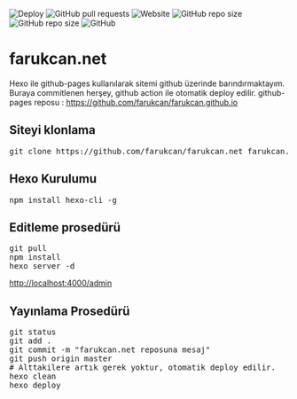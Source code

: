 ![Deploy](https://github.com/farukcan/farukcan.net/workflows/Deploy/badge.svg)
![GitHub pull requests](https://img.shields.io/github/issues-pr/farukcan/farukcan.net)
![Website](https://img.shields.io/website?label=farukcan.net&style=flat-square&url=https%3A%2F%2Fwww.farukcan.net)
![GitHub repo size](https://img.shields.io/github/repo-size/farukcan/farukcan.net?label=farukcan.net&style=flat-square)
![GitHub repo size](https://img.shields.io/github/repo-size/farukcan/farukcan.github.io?label=farukcan.github.io&style=flat-square)
![GitHub](https://img.shields.io/github/license/farukcan/farukcan.net?style=flat-square)

# farukcan.net

Hexo ile github-pages kullanılarak sitemi github üzerinde barındırmaktayım.
Buraya commitlenen herşey, github action ile otomatik deploy edilir.
github-pages reposu : https://github.com/farukcan/farukcan.github.io

## Siteyi klonlama
<pre>
git clone https://github.com/farukcan/farukcan.net farukcan.net
</pre>

## Hexo Kurulumu
<pre>
npm install hexo-cli -g
</pre>


## Editleme prosedürü
<pre>
git pull
npm install
hexo server -d
</pre>
[http://localhost:4000/admin](http://localhost:4000/admin)

## Yayınlama Prosedürü
<pre>
git status
git add .
git commit -m "farukcan.net reposuna mesaj"
git push origin master
# Alttakilere artık gerek yoktur, otomatik deploy edilir.
hexo clean
hexo deploy
</pre>
